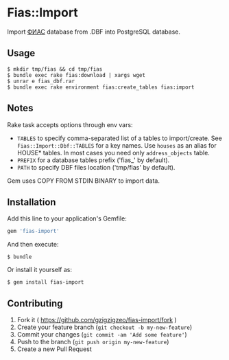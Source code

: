 # Fias::Import

Import [ФИАС](http://fias.nalog.ru) database from .DBF into PostgreSQL database.

## Usage

    $ mkdir tmp/fias && cd tmp/fias
    $ bundle exec rake fias:download | xargs wget
    $ unrar e fias_dbf.rar
    $ bundle exec rake environment fias:create_tables fias:import

## Notes

Rake task accepts options through env vars:

* `TABLES` to specify comma-separated list of a tables to import/create. See `Fias::Import::Dbf::TABLES` for a key names. Use `houses` as an alias for HOUSE* tables. In most cases you need only `address_objects` table.
* `PREFIX` for a database tables prefix ('fias_' by default).
* `PATH` to specify DBF files location ('tmp/fias' by default).

Gem uses COPY FROM STDIN BINARY to import data.

## Installation

Add this line to your application's Gemfile:

```ruby
gem 'fias-import'
```

And then execute:

    $ bundle

Or install it yourself as:

    $ gem install fias-import

## Contributing

1. Fork it ( https://github.com/gzigzigzeo/fias-import/fork )
2. Create your feature branch (`git checkout -b my-new-feature`)
3. Commit your changes (`git commit -am 'Add some feature'`)
4. Push to the branch (`git push origin my-new-feature`)
5. Create a new Pull Request
